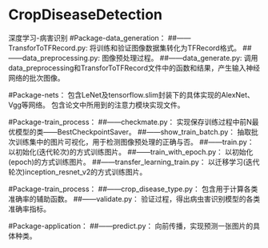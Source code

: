# CropDiseaseDetection
深度学习-病害识别
#Package-data_generation：
##——TransforToTFRecord.py:
将训练和验证图像数据集转化为TFRecord格式。
##——data_preprocessing.py: 
图像预处理过程。
##——data_generate.py:
调用data_preprocessing和TransforToTFRecord文件中的函数和结果，产生输入神经网络的批次图像。

#Package-nets：
包含LeNet及tensorflow.slim封装下的具体实现的AlexNet、Vgg等网络。
包含论文中所用到的注意力模块实现文件。

#Package-train_process：
##——checkmate.py：
实现保存训练过程中前N最优模型的类——BestCheckpointSaver。
##——show_train_batch.py：
抽取批次训练集中的图片可视化，用于检测图像预处理的正确与否。
##——train.py：
以初始化(迭代轮次)的方式训练图片。
##——train_with_epoch.py：
以初始化(epoch)的方式训练图片。
##——transfer_learning_train.py：
以迁移学习(迭代轮次)inception_resnet_v2的方式训练图片。

#Package-train_process：
##——crop_disease_type.py：
包含用于计算各类准确率的辅助函数。
##——validate.py：
验证过程，得出病虫害识别模型的各类准确率指标。

#Package-application：
##——predict.py：
向前传播，实现预测一张图片的具体种类。

